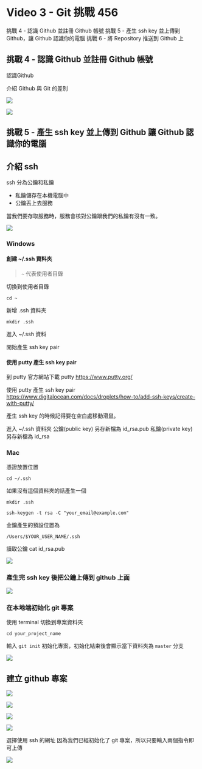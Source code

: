 # Video 3 - Git 挑戰 456

挑戰 4 - 認識 Github 並註冊 Github 帳號
挑戰 5 - 產生 ssh key 並上傳到 Github，讓 Github 認識你的電腦
挑戰 6 - 將 Repository 推送到 Github 上 

## 挑戰 4 - 認識 Github 並註冊 Github 帳號

認識Github

介紹 Github 與 Git 的差別

![](https://i.imgur.com/0IYv2yn.png)

![](./media/15544860126055/15545652221360.jpg)



## 挑戰 5  - 產生 ssh key 並上傳到 Github 讓 Github 認識你的電腦

## 介紹 ssh 

ssh 分為公鑰和私鑰

- 私鑰儲存在本機電腦中
- 公鑰丟上去服務

當我們要存取服務時，服務會核對公鑰跟我們的私鑰有沒有一致。

![](./media/15544860126055/15545654448968.jpg)


### Windows 

#### 創建 ~/.ssh 資料夾

> `~` 代表使用者目錄

切換到使用者目錄

```
cd ~
```

新增 .ssh 資料夾 

```
mkdir .ssh
```

進入 ~/.ssh 資料

開始產生 ssh key pair


#### 使用 putty 產生 ssh key pair

到 putty 官方網站下載 putty
https://www.putty.org/

使用 putty 產生 ssh key pair
https://www.digitalocean.com/docs/droplets/how-to/add-ssh-keys/create-with-putty/

產生 ssh key 的時候記得要在空白處移動滑鼠。

進入 ~/.ssh 資料夾
公鑰(public key) 另存新檔為 id_rsa.pub
私鑰(private key) 另存新檔為 id_rsa

### Mac

憑證放置位置 

```
cd ~/.ssh
```

如果沒有這個資料夾的話產生一個

```
mkdir .ssh 
```

```
ssh-keygen -t rsa -C "your_email@example.com"
```

金鑰產生的預設位置為 

```
/Users/$YOUR_USER_NAME/.ssh
```

讀取公鑰 
cat id_rsa.pub

![](./media/15544860126055/15545659211856.jpg)




### 產生完 ssh key 後把公鑰上傳到 github 上面

![](https://i.imgur.com/ZlzrPGB.png)

### 在本地端初始化 git 專案

使用 terminal 切換到專案資料夾

```
cd your_project_name 
```

輸入 `git init` 初始化專案，初始化結束後會顯示當下資料夾為 `master` 分支

![](https://i.imgur.com/iK6IfFI.png)


## 建立 github 專案 

![](https://i.imgur.com/FTax5yq.png)

![](https://i.imgur.com/B45texE.png)

![](https://i.imgur.com/qpATONL.png)

![](https://i.imgur.com/JKu2Sxc.png)

選擇使用 ssh 的網址
因為我們已經初始化了 git 專案，所以只要輸入兩個指令即可上傳

![](https://i.imgur.com/4pAc6OT.png)


